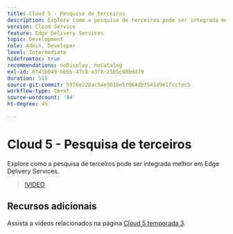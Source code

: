 ```yaml
---
title: Cloud 5 - Pesquisa de terceiros
description: Explore como a pesquisa de terceiros pode ser integrada melhor em Edge Delivery Services.
version: Cloud Service
feature: Edge Delivery Services
topic: Development
role: Admin, Developer
level: Intermediate
hidefromtoc: true
recommendations: noDisplay, noCatalog
exl-id: 0f41b049-bbbb-47c8-a3f8-25b5c68bdd39
duration: 515
source-git-commit: 5976e220ac54e901be5f064dbf541d901fccfec5
workflow-type: tm+mt
source-wordcount: '44'
ht-degree: 4%

---
```


# Cloud 5 - Pesquisa de terceiros

Explore como a pesquisa de terceiros pode ser integrada melhor em Edge Delivery Services.

>[!VIDEO](https://video.tv.adobe.com/v/3427040?quality=12&learn=on)

## Recursos adicionais

Assista a vídeos relacionados na página [Cloud 5 temporada 3](../cloud5-season-3.md).
